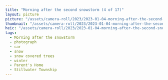 ```yaml
---
title: "Morning after the second snowstorm (4 of 17)"
layout: picture
picture: "/assets/camera-roll/2023/2023-01-04-morning-after-the-second-snowstorm-04/20230104_145125616_iOS.jpg"
thumbnail: "/assets/camera-roll/2023/2023-01-04-morning-after-the-second-snowstorm-04/20230104_145125616_iOS-thumbnail.jpg"
heic: "/assets/camera-roll/2023/2023-01-04-morning-after-the-second-snowstorm-04/20230104_145125616_iOS.heic"
tags:
  - Morning after the snowstorm
  - photograph
  - car
  - snow
  - snow covered trees
  - winter
  - Parent's Home
  - Stillwater Township
---
```

